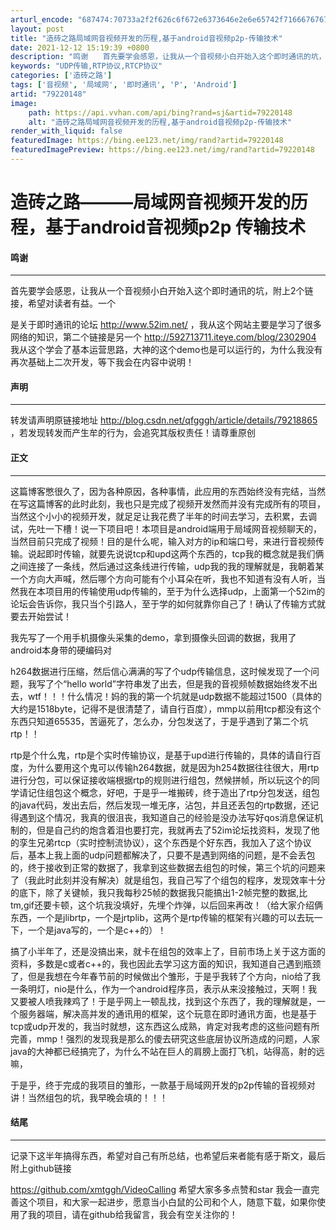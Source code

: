 ```yaml
---
arturl_encode: "687474:70733a2f2f626c6f672e6373646e2e6e65742f716667676768:2f61727469636c652f64657461696c732f3739323230313438"
layout: post
title: "造砖之路局域网音视频开发的历程,基于android音视频p2p-传输技术"
date: 2021-12-12 15:19:39 +0800
description: "鸣谢　　首先要学会感恩，让我从一个音视频小白开始入这个即时通讯的坑，附上2个链接，希望对读者有益。一"
keywords: "UDP传输,RTP协议,RTCP协议"
categories: ['造砖之路']
tags: ['音视频', '局域网', '即时通讯', 'P', 'Android']
artid: "79220148"
image:
    path: https://api.vvhan.com/api/bing?rand=sj&artid=79220148
    alt: "造砖之路局域网音视频开发的历程,基于android音视频p2p-传输技术"
render_with_liquid: false
featuredImage: https://bing.ee123.net/img/rand?artid=79220148
featuredImagePreview: https://bing.ee123.net/img/rand?artid=79220148
---
```


# 造砖之路———局域网音视频开发的历程，基于android音视频p2p 传输技术

#### **鸣谢**

---

首先要学会感恩，让我从一个音视频小白开始入这个即时通讯的坑，附上2个链接，希望对读者有益。一个
  
是关于即时通讯的论坛
<http://www.52im.net/>
，我从这个网站主要是学习了很多网络的知识，第二个链接是另一个
<http://592713711.iteye.com/blog/2302904>
我从这个学会了基本运营思路，大神的这个demo也是可以运行的，为什么我没有再次基础上二次开发，等下我会在内容中说明！

#### **声明**

---

转发请声明原链接地址
<http://blog.csdn.net/qfgggh/article/details/79218865>
，若发现转发而产生牟的行为，会追究其版权责任！请尊重原创

#### **正文**

---

这篇博客憋很久了，因为各种原因，各种事情，此应用的东西始终没有完结，当然在写这篇博客的此时此刻，我也只是完成了视频开发然而并没有完成所有的项目，当然这个小小的视频开发，就足足让我花费了半年的时间去学习，去积累，去调试，先吐一下槽！说一下项目吧！本项目是android端用于局域网音视频聊天的，当然目前只完成了视频！目的是什么呢，输入对方的ip和端口号，来进行音视频传输。说起即时传输，就要先说说tcp和upd这两个东西的，tcp我的概念就是我们俩之间连接了一条线，然后通过这条线进行传输，udp我的我的理解就是，我朝着某一个方向大声喊，然后哪个方向可能有个小耳朵在听，我也不知道有没有人听，当然我在本项目用的传输使用udp传输的，至于为什么选择udp，上面第一个52im的论坛会告诉你，我只当个引路人，至于学的如何就靠你自己了！确认了传输方式就要去开始尝试！
  
我先写了一个用手机摄像头采集的demo，拿到摄像头回调的数据，我用了android本身带的硬编码对
  
h264数据进行压缩，然后信心满满的写了个udp传输信息，这时候发现了一个问题，我写了个“hello world”字符串发了出去，但是我的音视频帧数据始终发不出去，wtf！！！什么情况！妈的我的第一个坑就是udp数据不能超过1500（具体的大约是1518byte，记得不是很清楚了，请自行百度），mmp以前用tcp都没有这个东西只知道65535，苦逼死了，怎么办，分包发送了，于是乎遇到了第二个坑rtp！！
  
rtp是个什么鬼，rtp是个实时传输协议，是基于upd进行传输的，具体的请自行百度，为什么要用这个鬼可以传输h264数据，就是因为h254数据往往很大，用rtp进行分包，可以保证接收端根据rtp的规则进行组包，然候拼帧，所以玩这个的同学请记住组包这个概念，好吧，于是乎一堆搬砖，终于造出了rtp分包发送，组包的java代码，发出去后，然后发现一堆无序，沾包，并且还丢包的rtp数据，还记得遇到这个情况，我真的很沮丧，我知道自己的经验是没办法写好qos消息保证机制的，但是自己约的炮含着泪也要打完，我就再去了52im论坛找资料，发现了他的孪生兄弟rtcp（实时控制流协议），这个东西是个好东西，我加入了这个协议后，基本上我上面的udp问题都解决了，只要不是遇到网络的问题，是不会丢包的，终于接收到正常的数据了，我拿到这些数据去组包的时候，第三个坑的问题来了（我此时此刻并没有解决）就是组包，我自己写了个组包的程序，发现效率十分的底下，除了关键帧，我只我每秒25帧的数据我只能搞出1-2帧完整的数据,比tm,gif还要卡顿，这个坑我没填好，先埋个炸弹，以后回来再改！（给大家介绍俩东西，一个是jlibrtp，一个是jrtplib，这两个是rtp传输的框架有兴趣的可以去玩一下，一个是java写的，一个是c++的）！
  
搞了小半年了，还是没搞出来，就卡在组包的效率上了，目前市场上关于这方面的资料，多数是c或者c++的，我也因此去学习这方面的知识，我知道自己遇到瓶颈了，但是我想在今年春节前的时候做出个雏形，于是乎我转了个方向，nio给了我一条明灯，nio是什么，作为一个android程序员，表示从来没接触过，天啊！我又要被人喷我辣鸡了！于是乎网上一顿乱找，找到这个东西了，我的理解就是，一个服务器端，解决高并发的通讯用的框架，这个玩意在即时通讯方面，也是基于tcp或udp开发的，我当时就想，这东西这么成熟，肯定对我考虑的这些问题有所完善，mmp！强烈的发现我是那么的傻去研究这些底层协议所造成的问题，人家java的大神都已经搞完了，为什么不站在巨人的肩膀上面打飞机，站得高，射的远嘛，
  
于是乎，终于完成的我项目的雏形，一款基于局域网开发的p2p传输的音视频对讲！当然组包的坑，我早晚会填的！！！

#### **结尾**

---

记录下这半年搞得东西，希望对自己有所总结，也希望后来者能有感于斯文，最后附上github链接
  
<https://github.com/xmtggh/VideoCalling>
希望大家多多点赞和star 我会一直完善这个项目，和大家一起进步，愿意当小白鼠的公司和个人，随意下载，如果你使用了我的项目，请在github给我留言，我会有空关注你的！
